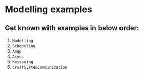 # Modelling examples

## Get known with examples in below order:

1. `Modelling`
2. `Scheduling`  
3. `Amqp`
4. `Async`
5. `Messaging`
6. `CrossSystemCommunication`